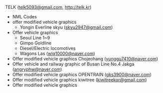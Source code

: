 TELK (telk5093@gmail.com, http://telk.kr)
  - NML Codes
  - offer modified vehicle graphics
    - Yongin Everline
skyu (skyu2947@gmail.com)
  - Offer vehicle graphics
    - Seoul Line 1~9
    - Gimpo Goldline
    - Diesel/Electric locomotives
    - Wagons
Las (wlq10000@naver.com)
  - Offer modified vehicle graphics
Chojeohang (yunggu7410@naver.com)
  - Offer vehicle and railway graphic of Busan Line No.4
Jakga (angryphw@naver.com)
  - Offer modified vehicle graphics
OPENTRAIN (gks3900@naver.com)
  - Offer modified vehicle graphics
kiwitree (kiwitreekor@gmail.com)
  - Offer modified vehicle graphics